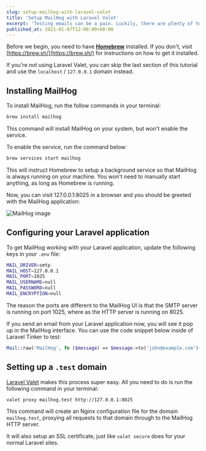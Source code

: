```yaml
---
slug: setup-mailhog-with-laravel-valet
title: 'Setup MailHog with Laravel Valet'
excerpt: 'Testing emails can be a pain. Luckily, there are plenty of tools out there that can make the process a lot easier. Let me show you how to setup MailHog, a local development tool for testing emails.'
published_at: 2021-01-07T12:00:00+00:00
---
```

Before we begin, you need to have **[Homebrew](https://brew.sh/)** installed. If you don't, visit [https://brew.sh/](https://brew.sh/) for instructions on how to get it installed.

If you're _not_ using Laravel Valet, you can skip the last section of this tutorial and use the `localhost` / `127.0.0.1` domain instead.

## Installing MailHog

To install MailHog, run the follow commands in your terminal:

```bash
brew install mailhog
```

This command will install MailHog on your system, but won't enable the service.

To enable the service, run the command below:

```bash
brew services start mailhog
```

This will instruct Homebrew to setup a background service so that MailHog is always running on your machine. You won't need to manually start anything, as long as Homebrew is running.

Now, you can visit 127.0.0.1:8025 in a browser and you should be greeted with the MailHog application:

![MailHog image](https://github.com/mailhog/MailHog/raw/master/docs/MailHog.png)

## Configuring your Laravel application

To get MailHog working with your Laravel application, update the following keys in your `.env` file:

```bash
MAIL_DRIVER=smtp
MAIL_HOST=127.0.0.1
MAIL_PORT=1025
MAIL_USERNAME=null
MAIL_PASSWORD=null
MAIL_ENCRYPTION=null
```

The reason the ports are different to the MailHog UI is that the SMTP server is running on port 1025, where as the HTTP server is running on 8025.

If you send an email from your Laravel application now, you will see it pop up in the MailHog interface. You can use the code snippet below inside of Laravel Tinker to test:

```php
Mail::raw('MailHog', fn ($message) => $message->to('john@example.com')->from('laravel@example.com'));
```

## Setting up a `.test` domain

[Laravel Valet](https://laravel.com/docs/8.x/valet) makes this process super easy. All you need to do is run the following command in your terminal:

```bash
valet proxy mailhog.test http://127.0.0.1:8025
```

This command will create an Nginx configuration file for the domain `mailhog.test`, proxying all requests to that domain through to the MailHog HTTP server.

It will also setup an SSL certificate, just like `valet secure` does for your normal Laravel sites.